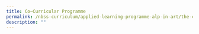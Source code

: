 ```yaml
---
title: Co–Curricular Programme
permalink: /nbss-curriculum/applied-learning-programme-alp-in-art/the-curriculum/co-curricular-programme
description: ""
---
```

